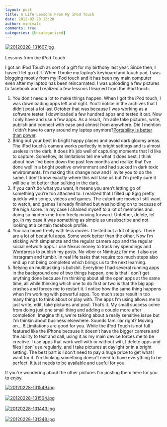 ```yaml
---
layout: post
title: 6 Life Lessons From My iPod Touch
date: 2012-02-28 13:20
author: minimalc
comments: true
categories: [Uncategorized]
---
```

<a href="http://minimalchanges.com/blog/wp-content/uploads/2012/02/20120228-1316071.jpg"><img src="http://minimalchanges.com/blog/wp-content/uploads/2012/02/20120228-1316071.jpg" alt="20120228-131607.jpg" class="alignnone size-full" /></a><br /><br />Lessons from the iPod Touch

I got an iPod Touch as sort of a gift for my birthday last year. Since then, I haven’t let go of it. When I broke my laptop’s keyboard and touch pad, I was blogging mostly from my iPod touch and it has been my main computer even after my laptop has been reincarnated. I was uploading a few pictures to facebook and I realized a few lessons I learned from the iPod touch.

1. You don’t need a lot to make things happen. When I got the iPod touch, I was downloading apps left and right. You’ll notice in the archives that I didn’t post a lot last October that was because I was working as a software tester. I downloaded a few hundred apps and tested it out. Now I only have and use a few apps. As a result, I'm able take pictures, write, publish and connect with ease and almost from anywhere. Did I mention I didn't have to carry around my laptop anymore?<a href="http://minimalchanges.com/portability-over-power/">Portability is better than power</a>. 
2. Bring out your best in bright happy places and avoid dark gloomy areas. The iPod touch’s camera works perfectly in bright settings and is almost useless in the dark. It does it’s job well of capturing moments that I’d like to capture. Somehow, its limitations tell me what it does best. I think about how I’ve been down the past few months and realize that I’ve done well in a bright positive environment and had sucked in dark toxic environments. I’m making this change now and I invite you to do the same. I don’t know exactly where this will take us but I’m pretty sure it will be a lot better than sulking in the dark.
3. If you can’t do what you want, it means you aren’t letting go of something you’re too attached to. I realized that I filled up 8gig pretty quickly with songs, videos and games. The culprit are movies I still want to watch, and games I already finished but was holding on to because of the high score. In my case I chained myself to a lot of memories and doing so hinders me from freely moving forward. Untether, delete, let go. In my case it was something as simple as unsubscribe and not looking at a certain facebook profile.
4. You can move freely with less moves. I tested out a lot of apps. There are a lot of beautiful apps. Some work better than the other. Now I’m sticking with simplenote and the regular camera app and the regular social network apps. I use Nexus money to track my spendings and Wordpress to publish my posts. No viber or Nimbuzz for me. I also use instagram and tumblr.  In real life tasks that require too much steps also end up not being completed which brings us to the next learning.
5. Relying on multitasking is bullshit. Everytime I had several running apps in the background one of two things happen, one is that i don’t get anything done because I’m thinking about all the open apps at the same time, all while thinking which one to do first or two is that the big app crashes and forces me to restart it. I notice how the same thing happens when I’m working with powerful apps. Too much steps result in too many things to think about or play with. The apps I’m using allows me to just write, edit, take pictures and post. That’s it. My small success come from doing just one small thing and adding a couple more after completion. Imagine this, we're talking about a really sensitive issue but I'm thinkin about business elsewhere. Sounds familliar right? Moving on...
6.Limitations are good for you. While the iPod Touch is not full featured like the iPhone because it doesn’t have the bigger camera and the ability to text and call, using it as my main device forces me to be creative. I use apps that work well with or without wifi, I delete apps and files I don’ use regularly, and I take pictures at daylight or in a bright setting. The best part is I don't need to pay a huge price to get what I want for it. I'm thinking something doesn't need to have everything to be perfect. It just needs to be available and useful for you.

If you're wondering about the other pictures I'm posting them here for you to enjoy.

<a href="http://minimalchanges.com/blog/wp-content/uploads/2012/02/20120228-131549.jpg"><img src="http://minimalchanges.com/blog/wp-content/uploads/2012/02/20120228-131549.jpg" alt="20120228-131549.jpg" class="alignnone size-full" /></a><br /><br /><a href="http://minimalchanges.com/blog/wp-content/uploads/2012/02/20120228-131504.jpg"><img src="http://minimalchanges.com/blog/wp-content/uploads/2012/02/20120228-131504.jpg" alt="20120228-131504.jpg" class="alignnone size-full" /></a><br /><br /><a href="http://minimalchanges.com/blog/wp-content/uploads/2012/02/20120228-131443.jpg"><img src="http://minimalchanges.com/blog/wp-content/uploads/2012/02/20120228-131443.jpg" alt="20120228-131443.jpg" class="alignnone size-full" /></a><br /><br /><a href="http://minimalchanges.com/blog/wp-content/uploads/2012/02/20120228-1313482.jpg"><img src="http://minimalchanges.com/blog/wp-content/uploads/2012/02/20120228-1313482.jpg" alt="20120228-131348.jpg" class="alignnone size-full" /></a>

